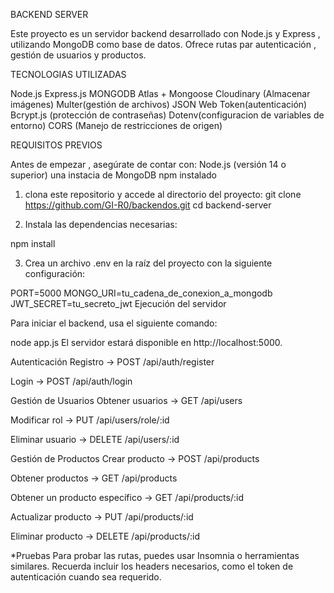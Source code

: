 BACKEND SERVER

Este proyecto es un servidor backend desarrollado con Node.js y Express , utilizando MongoDB como base de datos. Ofrece rutas par autenticación , gestión de usuarios y productos.

TECNOLOGIAS UTILIZADAS 

Node.js
Express.js
MONGODB Atlas + Mongoose
Cloudinary (Almacenar imágenes)
Multer(gestión de archivos)
JSON Web Token(autenticación)
Bcrypt.js (protección de contraseñas)
Dotenv(configuracion de variables de entorno)
CORS (Manejo de restricciones de origen)

REQUISITOS PREVIOS 

Antes de empezar , asegúrate de contar con:
Node.js (versión 14 o superior)
una instacia de MongoDB 
npm instalado


1. clona este repositorio y accede al directorio del proyecto:
 git clone https://github.com/GI-R0/backendos.git
cd backend-server

2. Instala las dependencias necesarias:

npm install

3. Crea un archivo .env en la raíz del proyecto con la siguiente configuración:

PORT=5000
MONGO_URI=tu_cadena_de_conexion_a_mongodb
JWT_SECRET=tu_secreto_jwt
 Ejecución del servidor


Para iniciar el backend, usa el siguiente comando:


node app.js
El servidor estará disponible en http://localhost:5000.




   Autenticación
Registro → POST /api/auth/register

Login → POST /api/auth/login

   Gestión de Usuarios
Obtener usuarios → GET /api/users

Modificar rol → PUT /api/users/role/:id

Eliminar usuario → DELETE /api/users/:id

  Gestión de Productos
Crear producto → POST /api/products

Obtener productos → GET /api/products

Obtener un producto específico → GET /api/products/:id

Actualizar producto → PUT /api/products/:id

Eliminar producto → DELETE /api/products/:id

*Pruebas
Para probar las rutas, puedes usar  Insomnia o herramientas similares. Recuerda incluir los headers necesarios, como el token de autenticación cuando sea requerido.
